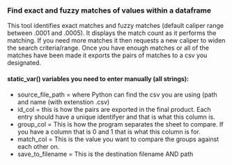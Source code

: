 ### Find exact and fuzzy matches of values within a dataframe
This tool identifies exact matches and fuzzy matches (default caliper range between .0001 and .0005). It displays the match count as it performs the matching. If you need more matches it then requests a new caliper to widen the search criteria/range. Once you have enough matches or all of the matches have been made it exports the pairs of matches to a csv you designated.

#### static_var() variables you need to enter manually (all strings):

- source_file_path = where Python can find the csv you are using (path and name (with extenstion .csv)
- id_col = this is how the pairs are exported in the final product. Each entry should have a unique identifyer and that is what this column is.
- group_col = This is how the program separates the sheet to compare. If you have a column that is 0 and 1 that is what this column is for.
- match_col = This is the value you want to compare the groups against each other on.
- save_to_filename = This is the destination filename AND path
